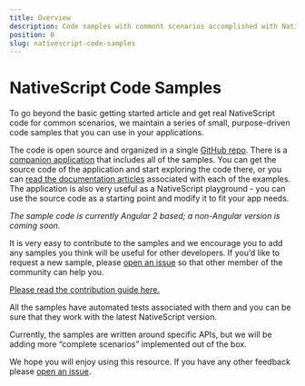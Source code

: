 ```yaml
---
title: Overview
description: Code samples with commont scenarios accomplished with NativeScript
position: 0
slug: nativescript-code-samples
---
```


# NativeScript Code Samples

To go beyond the basic getting started article and get real NativeScript code for common scenarios, we maintain a series of small, purpose-driven code samples that you can use in your applications.

The code is open source and organized in a single [GitHub repo](https://github.com/NativeScript/nativescript-sdk-examples-ng). There is a [companion application](https://github.com/NativeScript/nativescript-sdk-examples-ng/tree/master/app) that includes all of the samples. You can get the source code of the application and start exploring the code there, or you can [read the documentation articles](http://docs.nativescript.org/angular/code-samples/overview.html) associated with each of the examples. The application is also very useful as a NativeScript playground - you can use the source code as a starting point and modify it to fit your app needs.

*The sample code is currently Angular 2 based; a non-Angular version is coming soon.*

It is very easy to contribute to the samples and we encourage you to add any samples you think will be useful for other developers. If you’d like to request a new sample, please [open an issue](https://github.com/NativeScript/nativescript-sdk-examples-ng/issues) so that other member of the community can help you.

[Please read the contribution guide here.](https://github.com/NativeScript/nativescript-sdk-examples-ng/blob/master/CONTRIBUTE.md)

All the samples have automated tests associated with them and you can be sure that they work with the latest NativeScript version.

Currently, the samples are written around specific APIs, but we will be adding more “complete scenarios” implemented out of the box.

We hope you will enjoy using this resource. If you have any other feedback please [open an issue](https://github.com/NativeScript/nativescript-sdk-examples-ng/issues).
